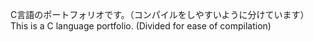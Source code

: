 C言語のポートフォリオです。（コンパイルをしやすいように分けています）
This is a C language portfolio. (Divided for ease of compilation)

